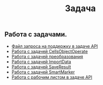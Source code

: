 ﻿---
title: Задача
second_title: Aspose.Cells Cloud Documen
type: docs
url: /ru/tasks/
aliases: [/working-with-tasks/]
keywords: REST API, task, spreadsheets, exce
description: "Cells.Cloud API для Excel operation: управление Excel с задачами"
weight: 100
kwords: Excel, Office Облако, REST API, Электронная таблица, PDF, CSV, Json, Markdown, Задачи
---
## Работа с задачами.


- [Файл запроса на поддержку в задаче API](/cells/ru/support-request-file-in-task-api/)
- [Работа с задачей CellsObjectOperate](/cells/ru/working-with-cellsobjectoperate-task/)
- [Работа с задачей преобразования](/cells/ru/working-with-convert-task/)
- [Работа с задачей ImportData](/cells/ru/working-with-importdata-task/)
- [Работа с задачей SaveResult](/cells/ru/working-with-saveresult-task/)
- [Работа с задачей SmartMarker](/cells/ru/working-with-smartmarker-task/)
- [Работа с рабочим листом в задаче API](/cells/ru/working-with-worksheetoperates-in-task-api/)
